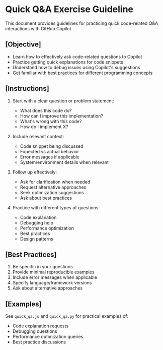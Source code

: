 # Quick Q&A Exercise Guideline

This document provides guidelines for practicing quick code-related Q&A interactions with GitHub Copilot.

## [Objective]

- Learn how to effectively ask code-related questions to Copilot
- Practice getting quick explanations for code snippets
- Understand how to debug issues using Copilot's suggestions
- Get familiar with best practices for different programming concepts

## [Instructions]

1. Start with a clear question or problem statement:

   - What does this code do?
   - How can I improve this implementation?
   - What's wrong with this code?
   - How do I implement X?

2. Include relevant context:

   - Code snippet being discussed
   - Expected vs actual behavior
   - Error messages if applicable
   - System/environment details when relevant

3. Follow up effectively:

   - Ask for clarification when needed
   - Request alternative approaches
   - Seek optimization suggestions
   - Ask about best practices

4. Practice with different types of questions:
   - Code explanation
   - Debugging help
   - Performance optimization
   - Best practices
   - Design patterns

## [Best Practices]

1. Be specific in your questions
2. Provide minimal reproducible examples
3. Include error messages when applicable
4. Specify language/framework versions
5. Ask about alternative approaches

## [Examples]

See `quick_qa.js` and `quick_qa.py` for practical examples of:

- Code explanation requests
- Debugging questions
- Performance optimization queries
- Best practice discussions
